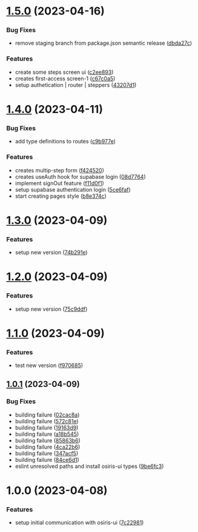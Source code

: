 # [1.5.0](https://github.com/stagePass/auth/compare/v1.4.0...v1.5.0) (2023-04-16)


### Bug Fixes

* remove staging branch from package.json semantic release ([dbda27c](https://github.com/stagePass/auth/commit/dbda27c78fb09d3da77069fc523d480017ad19ad))


### Features

* create some steps screen ui ([c2ee893](https://github.com/stagePass/auth/commit/c2ee893bfb5e4f6d608796f8659e607bba3186b0))
* creates first-access screen-1 ([c67c0a5](https://github.com/stagePass/auth/commit/c67c0a5395c874e942b173d7962aad097d5faa59))
* setup authetication | router | steppers ([43207d1](https://github.com/stagePass/auth/commit/43207d184b5b608bcd08b7cb04700147bae39b84))

# [1.4.0](https://github.com/stagePass/auth/compare/v1.3.0...v1.4.0) (2023-04-11)


### Bug Fixes

* add type definitions to routes ([c9b977e](https://github.com/stagePass/auth/commit/c9b977e4c3bc7f9fef944dfd367b2e5e8d61dab5))


### Features

* creates multip-step form ([f424520](https://github.com/stagePass/auth/commit/f424520c424a4e8ef3ef0bd738cc9519f5164779))
* creates useAuth hook for supabase login ([08d7764](https://github.com/stagePass/auth/commit/08d7764902daf530f3eba3081b9de896c4e3aae3))
* implement signOut feature ([f11d0f1](https://github.com/stagePass/auth/commit/f11d0f119958a82bbd4e1ea59181b8a051c553c1))
* setup supabase authentication login ([5ce6faf](https://github.com/stagePass/auth/commit/5ce6faf8a19250707e78c9347f2067a318bcbd7c))
* start creating pages style ([b8e374c](https://github.com/stagePass/auth/commit/b8e374c0c8326ccde4e10ea4d7af05d94a35451b))

# [1.3.0](https://github.com/stagePass/auth/compare/v1.2.0...v1.3.0) (2023-04-09)


### Features

* setup new version ([74b291e](https://github.com/stagePass/auth/commit/74b291e17fad37b726f9ee7904e54df5f87080ab))

# [1.2.0](https://github.com/stagePass/auth/compare/v1.1.0...v1.2.0) (2023-04-09)


### Features

* setup new version ([75c9ddf](https://github.com/stagePass/auth/commit/75c9ddf755212e346b0a4ebcfd4acdf6d775566e))

# [1.1.0](https://github.com/stagePass/auth/compare/v1.0.1...v1.1.0) (2023-04-09)


### Features

* test new version ([f970685](https://github.com/stagePass/auth/commit/f9706852c541d2d5181dc0cefefa38bc85e2c3d5))

## [1.0.1](https://github.com/stagePass/auth/compare/v1.0.0...v1.0.1) (2023-04-09)


### Bug Fixes

* building failure ([02cac8a](https://github.com/stagePass/auth/commit/02cac8a6bbea8ac7d7d90478bd4777f039f8907c))
* building failure ([572c81e](https://github.com/stagePass/auth/commit/572c81e5580ee86b893abe7fe2c68d9fe68423d2))
* building failure ([19163d9](https://github.com/stagePass/auth/commit/19163d9329f07c8f7a203b83785d679ffd90eac4))
* building failure ([a18b545](https://github.com/stagePass/auth/commit/a18b5457c36a685181eb76035c6a900aba1266f5))
* building failure ([85863b6](https://github.com/stagePass/auth/commit/85863b6e1fee8fc630a34850435533449c074e20))
* building failure ([4ca22b6](https://github.com/stagePass/auth/commit/4ca22b621f7b8a10adf928f3fa5b7cb5cd99ef9b))
* building failure ([347acf5](https://github.com/stagePass/auth/commit/347acf5e1a8f975bc9da39876b2e84f0d6e6f88f))
* building failure ([84ce6d1](https://github.com/stagePass/auth/commit/84ce6d18a517a0674938c39e38a20259bccc38ba))
* eslint unresolved paths and install osiris-ui types ([9be6fc3](https://github.com/stagePass/auth/commit/9be6fc3733b4f073393f69aa6dbd7b407df7aca7))

# 1.0.0 (2023-04-08)


### Features

* setup initial communication with osiris-ui ([7c22981](https://github.com/stagePass/auth/commit/7c229815a8883b8dcf7b9c4392b141baa0967334))
